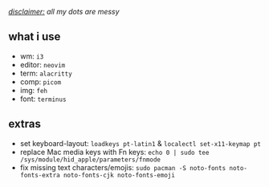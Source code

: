 *<u>disclaimer:</u> all my dots are messy*

## what i use
- wm: `i3`
- editor: `neovim`
- term: `alacritty`
- comp: `picom`
- img: `feh`
- font: `terminus`

## extras
- set keyboard-layout: `loadkeys pt-latin1` & `localectl set-x11-keymap pt`
- replace Mac media keys with Fn keys: `echo 0 | sudo tee /sys/module/hid_apple/parameters/fnmode`
- fix missing text characters/emojis: `sudo pacman -S noto-fonts noto-fonts-extra noto-fonts-cjk noto-fonts-emoji`
